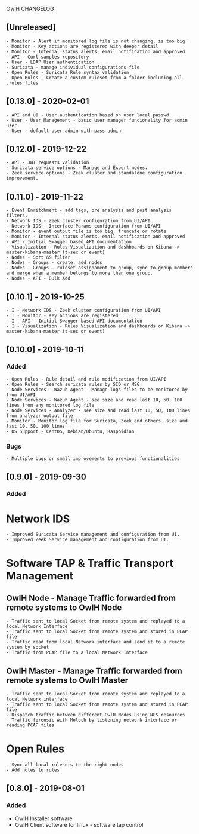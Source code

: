 
OwlH CHANGELOG

## [Unreleased]

    - Monitor - Alert if monitored log file is not changing, is too big.
    - Monitor - Key actions are registered with deeper detail
    - Monitor - Internal status alerts, email notification and approved
    - API - Curl samples repository
    - User - LDAP User authentication
    - Suricata - manage individual configurations file
    - Open Rules - Suricata Rule syntax validation
    - Open Rules - Create a custom ruleset from a folder including all .rules files

## [0.13.0] - 2020-02-01

    - API and UI - User authentication based on user local passwd.
    - User - User Management - basic user manager funcionality for admin user.
    - User - default user admin with pass admin

## [0.12.0] - 2019-12-22

    - API - JWT requests validation
    - Suricata service options - Manage and Expert modes.
    - Zeek service options - Zeek cluster and standalone configuration improvement. 

## [0.11.0] - 2019-11-22

    - Event Enritchment - add tags, pre analysis and post analysis filters.
    - Network IDS - Zeek cluster configuration from UI/API
    - Network IDS - Interface Params configuration from UI/API
    - Monitor - event output file is too big, truncate or rotate
    - Monitor - Internal status alerts, email notification and approved
    - API - Initial Swagger based API documentation
    - Visualization - Rules Visualization and dashboards on Kibana -> master-kibana-master (t-sec or event)
    - Nodes - Sort && filter
    - Nodes - Groups - create, add nodes
    - Nodes - Groups - ruleset assignament to group, sync to group members and merge when a member belongs to more than one group.
    - Nodes - API - Bulk Add
    

## [0.10.1] - 2019-10-25

    - I - Network IDS - Zeek cluster configuration from UI/API
    - I - Monitor - Key actions are registered
    - I - API - Initial Swagger based API documentation
    - I - Visualization - Rules Visualization and dashboards on Kibana -> master-kibana-master (t-sec or event)

## [0.10.0] - 2019-10-11
### Added
    - Open Rules - Rule detail and rule modification from UI/API
    - Open Rules - Search suricata rules by SID or MSG
    - Node Services - Wazuh Agent - Manage logs files to be monitored by from UI/API
    - Node Services - Wazuh Agent - see size and read last 10, 50, 100 lines from any monitored log file
    - Node Services - Analyzer - see size and read last 10, 50, 100 lines from analyzer output file
    - Monitor - Monitor log file for Suricata, Zeek and others. size and last 10, 50, 100 lines
    - OS Support - CentOS, Debian/Ubuntu, Raspbidian

### Bugs
    - Multiple bugs or small improvements to previous functionalities


## [0.9.0] - 2019-09-30
### Added
Network IDS
===========

    - Improved Suricata Service management and configuration from UI.
    - Improved Zeek Service management and configuration from UI.

Software TAP & Traffic Transport Management
===========================================

OwlH Node - Manage Traffic forwarded from remote systems to OwlH Node 
---------------------------------------------------------------------

    - Traffic sent to local Socket from remote system and replayed to a local Network Interface
    - Traffic sent to local Socket from remote system and stored in PCAP file
    - Traffic read from local Network interface and send it to a remote system by socket
    - Traffic from PCAP file to a local Network Interface

OwlH Master - Manage Traffic forwarded from remote systems to OwlH Master 
-------------------------------------------------------------------------

    - Traffic sent to local Socket from remote system and replayed to a local Network interface
    - Traffic sent to local Socket from remote system and stored in PCAP file
    - Dispatch traffic between different OwlH Nodes using NFS resources
    - Traffic forensic with Moloch by listening network interface or reading PCAP files

Open Rules
==========

    - Sync all local rulesets to the right nodes 
    - Add notes to rules

## [0.8.0] - 2019-08-01
### Added

- OwlH Installer software 
- OwlH Client software for linux - software tap control
